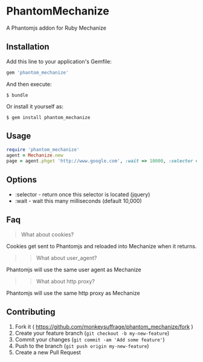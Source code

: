 # PhantomMechanize

A Phantomjs addon for Ruby Mechanize

## Installation

Add this line to your application's Gemfile:

```ruby
gem 'phantom_mechanize'
```

And then execute:

    $ bundle

Or install it yourself as:

    $ gem install phantom_mechanize

## Usage
```ruby
require 'phantom_mechanize'
agent = Mechanize.new
page = agent.phget 'http://www.google.com', :wait => 10000, :selector => '[name=q]'
```
## Options
* :selector - return once this selector is located (jquery)
* :wait - wait this many milliseconds (default 10,000)

## Faq
> What about cookies?

Cookies get sent to Phantomjs and reloaded into Mechanize when it returns.
>> What about user_agent?

Phantomjs will use the same user agent as Mechanize
>> What about http proxy?

Phantomjs will use the same http proxy as Mechanize


## Contributing

1. Fork it ( https://github.com/monkeysuffrage/phantom_mechanize/fork )
2. Create your feature branch (`git checkout -b my-new-feature`)
3. Commit your changes (`git commit -am 'Add some feature'`)
4. Push to the branch (`git push origin my-new-feature`)
5. Create a new Pull Request

